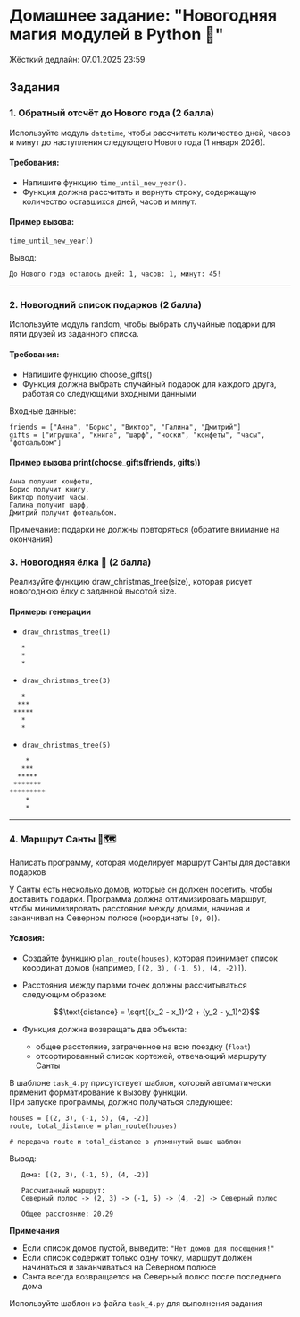 # Домашнее задание: "Новогодняя магия модулей в Python 🎄"

Жёсткий дедлайн: 07.01.2025 23:59

## Задания

### 1. Обратный отсчёт до Нового года (2 балла)  
Используйте модуль `datetime`, чтобы рассчитать количество дней, часов и минут до наступления следующего Нового года (1 января 2026).  

#### Требования:
- Напишите функцию `time_until_new_year()`.  
- Функция должна рассчитать и вернуть строку, содержащую количество оставшихся дней, часов и минут.  

#### Пример вызова:
```
time_until_new_year()
```

Вывод:
```
До Нового года осталось дней: 1, часов: 1, минут: 45!
```

---

### 2. Новогодний список подарков (2 балла)

Используйте модуль random, чтобы выбрать случайные подарки для пяти друзей из заданного списка.

#### Требования:
- Напишите функцию choose_gifts()
- Функция должна выбрать случайный подарок для каждого друга, работая со следующими входными данными

Входные данные:

```
friends = ["Анна", "Борис", "Виктор", "Галина", "Дмитрий"]
gifts = ["игрушка", "книга", "шарф", "носки", "конфеты", "часы", "фотоальбом"]
```

#### Пример вызова print(choose_gifts(friends, gifts))

```
Анна получит конфеты,
Борис получит книгу,
Виктор получит часы,
Галина получит шарф, 
Дмитрий получит фотоальбом.
```

Примечание: подарки не должны повторяться (обратите внимание на окончания)

### 3. Новогодняя ёлка 🎄 (2 балла)

Реализуйте функцию draw_christmas_tree(size), которая рисует новогоднюю ёлку с заданной высотой size.


#### Примеры генерации

- `draw_christmas_tree(1)`

```
   *
   *
   *
```

- `draw_christmas_tree(3)`

```
   *
  ***
 *****
   *
   *
```

- `draw_christmas_tree(5)`

```
    *
   ***
  *****
 *******
*********
    *
    *
```

---

### 4. Маршрут Санты 🎅🗺️

Написать программу, которая моделирует маршрут Санты для доставки подарков

У Санты есть несколько домов, которые он должен посетить, чтобы доставить подарки. Программа должна оптимизировать маршрут, чтобы минимизировать расстояние между домами, начиная и заканчивая на Северном полюсе (координаты `[0, 0]`).

#### Условия:

   - Создайте функцию `plan_route(houses)`, которая принимает список координат домов (например, `[(2, 3), (-1, 5), (4, -2)]`).
   - Расстояния между парами точек должны рассчитываться следующим образом:
     
       $$\text{distance} = \sqrt{(x_2 - x_1)^2 + (y_2 - y_1)^2}$$
   - Функция должна возвращать два объекта:
     - общее расстояние, затраченное на всю поездку (`float`)
     - отсортированный список кортежей, отвечающий маршруту Санты 
      
В шаблоне `task_4.py` присутствует шаблон, который автоматически применит форматирование к вызову функции.\
При запуске программы, должно получаться следующее:

```
houses = [(2, 3), (-1, 5), (4, -2)]
route, total_distance = plan_route(houses)

# передача route и total_distance в упомянутый выше шаблон
```

Вывод:
```
   Дома: [(2, 3), (-1, 5), (4, -2)]

   Рассчитанный маршрут:
   Северный полюс -> (2, 3) -> (-1, 5) -> (4, -2) -> Северный полюс

   Общее расстояние: 20.29
```

**Примечания**  
   - Если список домов пустой, выведите: `"Нет домов для посещения!"`
   - Если список содержит только одну точку, маршрут должен начинаться и заканчиваться на Северном полюсе
   - Санта всегда возвращается на Северный полюс после последнего дома

Используйте шаблон из файла `task_4.py` для выполнения задания 
